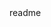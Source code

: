 <snippet>
  <content><![CDATA[
# ${1:Project 180 Days}
Hi! I am Kabir and I am making 180 websites in 180 days to learn coding!
## Usage
You can use this repo to see my code, and maybe even refactor it!
## Contributing
1. Fork it!
2. Create your feature branch: `git checkout -b my-new-feature`
3. Commit your changes: `git commit -am 'Add some feature'`
4. Push to the branch: `git push origin my-new-feature`
5. Submit a pull request :D
]]></content>
  <tabTrigger>readme</tabTrigger>
</snippet>
